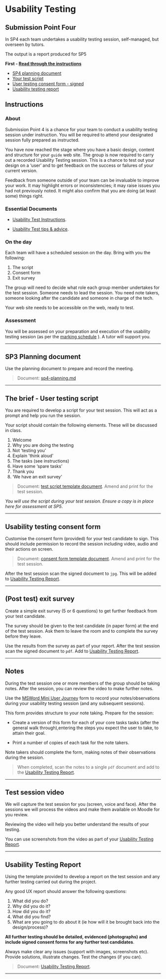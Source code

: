 # Usability Testing

## Submission Point Four

<p>In SP4 each team undertakes a usability testing session, self-managed, but overseen by tutors.</p>

<p>The output is a report produced for SP5</p>

**First - [Read through the instructions](#instructions)**

* [SP4 planning document](#SP4-planning-document)
*   [Your test script](#test-script)
*   [User testing consent form - signed](#consent-form)
*   [Usability testing report](#usability-testing-report)


## Instructions

### About
    
Submission Point 4 is a chance for your team to conduct a usability testing session under instruction. You will be required to attend your designated session fully prepared as instructed.
    
You have now reached the stage where you have a basic design, content and structure for your `guide` web site. The group is now required to carry out a recorded Usability Testing session. This is a chance to test out your design on a ‘user’ and to get feedback on the success or failures of your current version.

Feedback from someone outside of your team can be invaluable to improve your work. It may highlight errors or inconsistencies; it may raise issues you had not previously noted. It might also confirm that you are doing (at least some) things right.
    
### Essential Documents
    
- [Usability Test Instructions](ux-testing/usability_test_instructions.md).
    
- [Usability Test tips & advice](ux-testing/usability_testing_tips.md).
    
### On the day
    
Each team will have a scheduled session on the day. Bring with you the following:
    
1.  The script
1.  Consent form
1.  Exit survey
    
The group will need to decide what role each group member undertakes for the test session. Someone needs to lead the session. You need note takers, someone looking after the candidate and someone in charge of the tech.
    
Your web site needs to be accessible on the web, ready to test.
    
### Assessment
    
You will be assessed on your preparation and execution of the usability testing session (as per the [marking schedule](../../raw/master/support/sp4-marksheet.docx) ). A tutor will support you.
    
---

## SP3 Planning document

Use the planning document to prepare and record the meeting.

>Document: [sp4-planning.md](sp4-planning.md)

---
    
## The brief - User testing script
    
You are required to develop a script for your test session. This will act as a prompt and help you run the session.
    
Your script should contain the following elements. These will be discussed in class.
    
1.  Welcome
1.  Why you are doing the testing
1.  Not ‘testing you’
1.  Explain 'think aloud'
1.  The tasks (see instructions)
1.  Have some ‘spare tasks’
1.  Thank you
1.  ‘We have an exit survey’
    
>Document: [test script template document](test_script.md). Amend and print for the test session.
    
*You will use the script during your test session. Ensure a copy is in place here for assessment at SP5*. 

---
    
## Usability testing consent form

Customise the consent form (provided) for your test candidate to sign. This should include permission to record the session including video, audio and their actions on screen.

>Document: [consent form template document](ux-testing/consent_form.md). Amend and print for the test session.

After the test session scan the signed document to `jpg`. This will be added to [Usability Testing Report](usability_testing_report.md).

---

## (Post test) exit survey

Create a simple exit survey (5 or 6 questions) to get further feedback from your test candidate. 

The survey should be given to the test candidate (in paper form) at the end of the test session. Ask them to leave the room and to complete the survey before they leave.

Use the results from the survey as part of your report. After the test session scan the signed document to `pdf`. Add to [Usability Testing Report](usability_testing_report.md).

---
 
## Notes
    
During the test session one or more members of the group should be taking notes. After the session, you can review the video to make further notes.

Use the [MSWord Mini User Journey](UX-testing/Mini-User-Journey.docx) form to record your notes/observations during your usability testing session (and any subsequent sessions).

This form provides structure to your note taking. Prepare for the session:

- Create a version of this form for each of your core tasks tasks (after the general walk through),entering the steps you expect the user to take, to attain their goal.

- Print a number of copies of each task for the note takers.

Note takers should complete the form, making notes of their observations during the session.

>When completed, scan the notes to a single `pdf` document and add to the [Usability Testing Report](usability_testing_report.md).
   
---

## Test session video
    
We will capture the test session for you (screen, voice and face). After the sessions we will process the videos and make them available on Moodle for you review.

Reviewing the video will help you better understand the results of your testing.

You can use screenshots from the video as part of your [Usability Testing Report](usability_testing_report.md).


---

## Usability Testing Report
    
Using the template provided to develop a report on the test session and any further testing carried out during the project.

Any good UX report should answer the following questions:

1. What did you do?
1. Why did you do it?
1. How did you do it?
1. What did you find?
1. What are you going to do about it (ie how will it be brought back into the design/process)?

**All further testing should be detailed, evidenced (photographs) and include signed consent forms for any further test candidates**.
    
Always make clear any issues (support with images, screenshots etc). Provide solutions, illustrate changes. Test the changes (if you can).
    
>Document: [Usability Testing Report](usability_testing_report.md).

---

    

